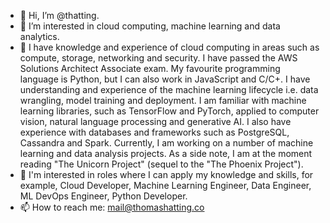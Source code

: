 - 👋 Hi, I’m @thatting.
- 👀 I’m interested in cloud computing, machine learning and data analytics. 
- 🌱 I have knowledge and experience of cloud computing in areas such as compute, storage, networking and security. I have passed the AWS Solutions Architect Associate exam.  My favourite programming language is Python, but I can also work in JavaScript and C/C+. I have understanding and experience of the machine learning lifecycle i.e. data wrangling, model training and deployment. I am familiar with machine learning libraries, such as TensorFlow and PyTorch, applied to computer vision, natural language processing and generative AI. I also have experience with databases and frameworks such as PostgreSQL, Cassandra and Spark. Currently, I am working on a number of machine learning and data analysis projects.  As a side note, I am at the moment reading "The Unicorn Project" (sequel to the "The Phoenix Project").
- 💞️ I'm interested in roles where I can apply my knowledge and skills, for example, Cloud Developer, Machine Learning Engineer, Data Engineer, ML DevOps Engineer, Python Developer. 
- 📫 How to reach me: mail@thomashatting.co

<!---
thatting/thatting is a ✨ special ✨ repository because its `README.md` (this file) appears on your GitHub profile.
You can click the Preview link to take a look at your changes.
--->
